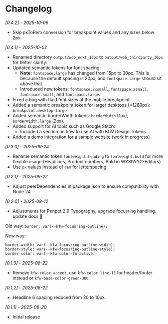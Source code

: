 # Changelog

_[0.4.2] - 2025-10-06_

- Skip pxToRem conversion for breakpoint values and any sizes below 2px.

_[0.4.1] - 2025-10-02_

- Renamed directory `output/web_next_16px` to `output/web_thirdparty_16px` for better clarity.
- Updated semantic tokens for font spacing:
  * **Note:** `fontspace.large` has changed from 15px to 30px. This is because the default spacing is 20px, and `fontspace.large` should sit above that.
  * Introduced new tokens: `fontspace.2xsmall`, `fontspace.xsmall`, `fontspace.small`, and `fontspace.large`.
- Fixed a bug with fluid font sizes at the mobile breakpoint.
- Added a semantic breakpoint token for larger desktops (<1280px): `breakpoint.desktop-large`
- Added semantic borderWidth tokens: `borderWidth` (1px), `borderWidth.large` (2px).
- Added support for AI tools such as Google Stitch:
  * Included a section on how to use AI with KfW Design Tokens.
- Added a demo integration for a sample website (work in progress)

_[0.3.0] - 2025-09-24_

- Rename semantic token `fontweight.heading` to `fontweight.bold` for more flexible usage (Headlines, Product numbers, Bold in WYSIWYG-Editors)
- Use `px` values instead of `rem` for letterspacing

_[0.2.1] - 2025-09-22_

- Adjust peerDependencies in package.json to ensure compatibility with Node 24

_[0.2.0] - 2025-09-12_

- Adjustments for Penpot 2.9 Typography, upgrade focusring handling, update docs 📑

Old way:
`border: var(--kfw-focusring-outline);`

New way:

```
border-width: var(--kfw-focusring-outline-width);
border-style: var(--kfw-focusring-outline-style);
border-color: var(--kfw-color-fn-active);
```

_[0.1.3] - 2025-08-22_

- Remove `kfw-color-accent`, use `kfw-color-line-11` for header/footer instead or `kfw-base-color-green-300`.

_[0.1.2] - 2025-08-22_

- Headline 6 spacing reduced from 20 to 10px.

_[0.1.1] - 2025-08-20_

- Initial release
